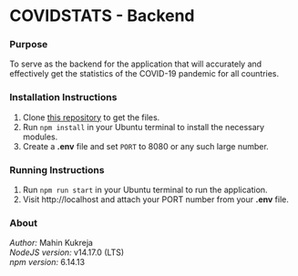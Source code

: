 # COVIDSTATS - Backend

### **Purpose**

To serve as the backend for the application that will accurately and effectively get the statistics of the COVID-19 pandemic for all countries.

### **Installation Instructions**

1. Clone [this repository](https://github.com/ADedicatedCoder/covidstats.git) to get the files.
1. Run `npm install` in your Ubuntu terminal to install the necessary modules.
1. Create a **.env** file and set `PORT` to 8080 or any such large number.

### **Running Instructions**

1. Run `npm run start` in your Ubuntu terminal to run the application.
1. Visit http://localhost and attach your PORT number from your **.env** file.

### **About**

_Author:_ Mahin Kukreja  
_NodeJS version:_ v14.17.0 (LTS)  
_npm version:_ 6.14.13
